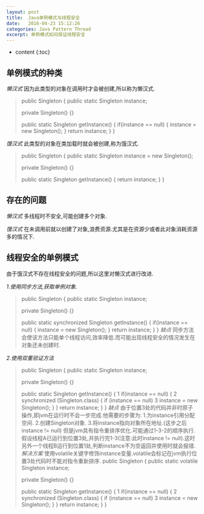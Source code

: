 ```yaml
---
layout: post
title:  Java单例模式与线程安全
date:	2016-04-23 15:12:26
categories: Java Pattern Thread
excerpt: 单例模式如何保证线程安全
---
```


* content
{:toc}

## 单例模式的种类
*懒汉式*
因为此类型的对象在调用时才会被创建,所以称为懒汉式.
>public Singleton
>{
>	public static Singleton instance;
>
>	private Singleton()
>	{}
>
>	public static Singleton getInstance()
>	{
>		if(instance == null)
>		{
>			instance = new Singleton();
>		}
>		return instance;
>	}
>}

*饿汉式*
此类型的对象在类加载时就会被创建,称为饿汉式.
>public Singleton
>{
>	public static Singleton instance = new Singleton();
>
>	private Singleton()
>	{}
>
>	public static Singleton getInstance()
>	{
>		return instance;
>	}
>}


## 存在的问题
*懒汉式*
多线程时不安全,可能创建多个对象.

*饿汉式*
在未调用前就以创建了对象,浪费资源.尤其是在资源少或者此对象消耗资源多的情况下.

## 线程安全的单例模式
由于饿汉式不存在线程安全的问题,所以这里对懒汉式进行改进.

*1.使用同步方法,获取单例对象.*
>public Singleton
>{
>	public static Singleton instance;
>
>	private Singleton()
>	{}
>
>	public static synchronized Singleton getInstance()
>	{
>		if(instance == null)
>		{
>			instance = new Singleton();
>		}
>		return instance;
>	}
>}
*缺点*
同步方法会使该方法只能单个线程访问,效率降低.而可能出现线程安全的情况发生在对象还未创建时.

*2.使用双重验证方法*
>public Singleton
>{
>	public static Singleton instance;
>
>	private Singleton()
>	{}
>
>	public static Singleton getInstance()
>	{
>1		if(instance == null)
>		{
>2			synchronized (Singleton.class)
>			{
>				if (instance == null)
>3					instance = new Singleton();
>			}
>		}
>		return instance;
>	}
>}
*缺点*
由于位置3处的代码并非时原子操作,即jvm在运行时不会一步完成.他需要的步骤为:
1.为instance引用分配空间.
2.创建Singleton对象.
3.将instance指向对象所在地址.(这步之后instance != null)
但是jvm具有指令重排序优化.可能通过1-3-2的顺序执行.
假设线程A已运行到位置3处,并执行完1-3(注意:此时instance != null).这时另外一个线程B运行到位置1处,判断instance不为空返回并使用时就会报错.
*解决方案*
使用volatile关键字修饰instance变量.volatile会标记在jvm执行位置3处代码时不能对指令重新排序.
>public Singleton
>{
>	public static volatile Singleton instance;
>
>	private Singleton()
>	{}
>
>	public static Singleton getInstance()
>	{
>1		if(instance == null)
>		{
>2			synchronized (Singleton.class)
>			{
>				if (instance == null)
>3					instance = new Singleton();
>			}
>		}
>		return instance;
>	}
>}

